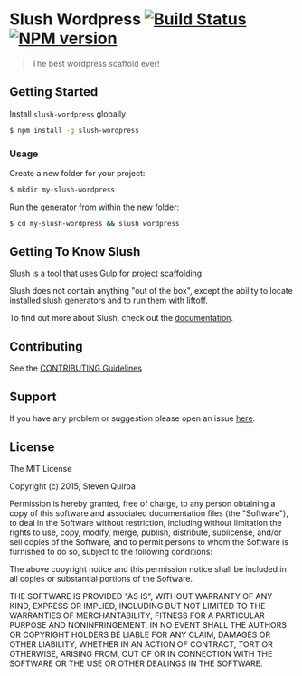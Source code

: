 # Slush Wordpress [![Build Status](https://secure.travis-ci.org/stevenquiroa/slush-wordpress.png?branch=master)](https://travis-ci.org/stevenquiroa/slush-wordpress) [![NPM version](https://badge-me.herokuapp.com/api/npm/slush-wordpress.png)](http://badges.enytc.com/for/npm/slush-wordpress)

> The best wordpress scaffold ever!


## Getting Started

Install `slush-wordpress` globally:

```bash
$ npm install -g slush-wordpress
```

### Usage

Create a new folder for your project:

```bash
$ mkdir my-slush-wordpress
```

Run the generator from within the new folder:

```bash
$ cd my-slush-wordpress && slush wordpress
```

## Getting To Know Slush

Slush is a tool that uses Gulp for project scaffolding.

Slush does not contain anything "out of the box", except the ability to locate installed slush generators and to run them with liftoff.

To find out more about Slush, check out the [documentation](https://github.com/slushjs/slush).

## Contributing

See the [CONTRIBUTING Guidelines](https://github.com/stevenquiroa/slush-wordpress/blob/master/CONTRIBUTING.md)

## Support
If you have any problem or suggestion please open an issue [here](https://github.com/stevenquiroa/slush-wordpress/issues).

## License 

The MIT License

Copyright (c) 2015, Steven Quiroa

Permission is hereby granted, free of charge, to any person
obtaining a copy of this software and associated documentation
files (the "Software"), to deal in the Software without
restriction, including without limitation the rights to use,
copy, modify, merge, publish, distribute, sublicense, and/or sell
copies of the Software, and to permit persons to whom the
Software is furnished to do so, subject to the following
conditions:

The above copyright notice and this permission notice shall be
included in all copies or substantial portions of the Software.

THE SOFTWARE IS PROVIDED "AS IS", WITHOUT WARRANTY OF ANY KIND,
EXPRESS OR IMPLIED, INCLUDING BUT NOT LIMITED TO THE WARRANTIES
OF MERCHANTABILITY, FITNESS FOR A PARTICULAR PURPOSE AND
NONINFRINGEMENT. IN NO EVENT SHALL THE AUTHORS OR COPYRIGHT
HOLDERS BE LIABLE FOR ANY CLAIM, DAMAGES OR OTHER LIABILITY,
WHETHER IN AN ACTION OF CONTRACT, TORT OR OTHERWISE, ARISING
FROM, OUT OF OR IN CONNECTION WITH THE SOFTWARE OR THE USE OR
OTHER DEALINGS IN THE SOFTWARE.


